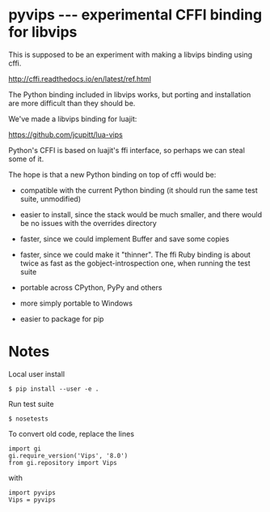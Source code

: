 # pyvips --- experimental CFFI binding for libvips

This is supposed to be an experiment with making a libvips binding using cffi.

http://cffi.readthedocs.io/en/latest/ref.html

The Python binding included in libvips works, but porting and installation
are more difficult than they should be. 

We've made a libvips binding for luajit:

https://github.com/jcupitt/lua-vips

Python's CFFI is based on luajit's ffi interface, so perhaps we can steal some
of it. 

The hope is that a new Python binding on top of cffi would be:

* compatible with the current Python binding (it should run the same test suite,
  unmodified)

* easier to install, since the stack would be much smaller, and there would be
  no issues with the overrides directory

* faster, since we could implement Buffer and save some copies

* faster, since we could make it "thinner". The ffi Ruby binding is about twice
  as fast as the gobject-introspection one, when running the test suite

* portable across CPython, PyPy and others

* more simply portable to Windows 

* easier to package for pip

# Notes

Local user install

	$ pip install --user -e .

Run test suite 

	$ nosetests

To convert old code, replace the lines

	import gi
	gi.require_version('Vips', '8.0')
	from gi.repository import Vips 

with

	import pyvips
	Vips = pyvips
